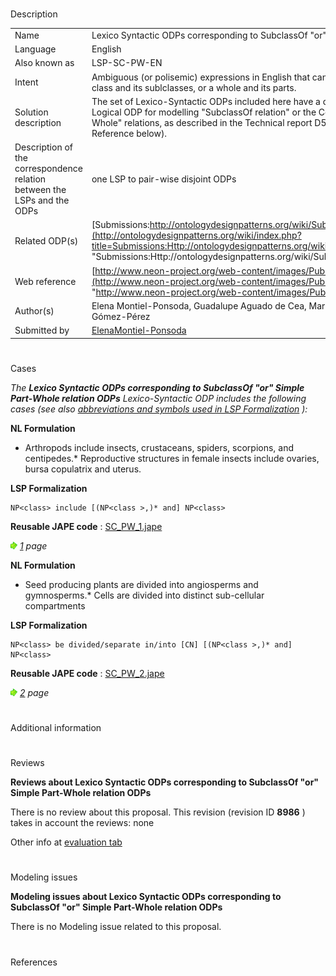 # 

 Description




|  |  |
| --- | --- |
|  Name  |  Lexico Syntactic ODPs corresponding to SubclassOf "or" Simple Part-Whole relation ODPs  |
|  Language  |  English  |
|  Also known as  |  LSP-SC-PW-EN  |
|  Intent  |  Ambiguous (or polisemic) expressions in English that can either state the relation holding between a class and its sublclasses, or a whole and its parts.  |
|  Solution description  |  The set of Lexico-Syntactic ODPs included here have a direct correspondence to both patterns: the Logical ODP for modelling "SubclassOf relation" or the Content ODP for modelling "Simple Part-Whole" relations, as described in the Technical report D5.1.1, NeOn project Deliverable (see Web Reference below).  |
|  Description of the correspondence relation between the LSPs and the ODPs  |  one LSP to pair-wise disjoint ODPs  |
|  Related ODP(s)  | [Submissions:http://ontologydesignpatterns.org/wiki/Submissions:PartOf](http://ontologydesignpatterns.org/wiki/index.php?title=Submissions:Http://ontologydesignpatterns.org/wiki/Submissions:PartOf&action=edit&redlink=1 "Submissions:Http://ontologydesignpatterns.org/wiki/Submissions:PartOf (not yet written)")  |
|  Web reference  | [http://www.neon-project.org/web-content/images/Publications/neon\_2008\_d2.5.1.pdf](http://www.neon-project.org/web-content/images/Publications/neon_2008_d2.5.1.pdf "http://www.neon-project.org/web-content/images/Publications/neon_2008_d2.5.1.pdf")  |
|  Author(s)  |  Elena Montiel-Ponsoda, Guadalupe Aguado de Cea, Mari Carmen Suárez-Figueroa, Asunción Gómez-Pérez  |
|  Submitted by  | [ElenaMontiel-Ponsoda](../User/ElenaMontiel-Ponsoda "User:ElenaMontiel-Ponsoda")  |



  





# 

 Cases



_The
 __Lexico Syntactic ODPs corresponding to SubclassOf "or" Simple Part-Whole relation ODPs__ 
 Lexico-Syntactic ODP includes the following cases (see also
 [abbreviations and symbols used in LSP Formalization](../Community/LSPSymbols "Community:LSPSymbols") 
 ):_ 




  







__NL Formulation__ 



* Arthropods include insects, crustaceans, spiders, scorpions, and centipedes.* Reproductive structures in female insects include ovaries, bursa copulatrix and uterus.


__LSP Formalization__ 




```
NP<class> include [(NP<class >,)* and] NP<class>

```


__Reusable JAPE code__ 
 :
 [SC\_PW\_1.jape](public/images/9/93/SC_PW_1.jape "SC PW 1.jape") 






[![](public/images/thumb/8/87/ArrowRight.gif/11px-ArrowRight.gif)](../Image/ArrowRight.gif "ArrowRight.gif")
_[1](Submissions%253ALexico_Syntactic_ODPs_corresponding_to_SubclassOf_%2522or%2522_Simple_Part-Whole_relation_ODPs/1.html "Submissions:Lexico Syntactic ODPs corresponding to SubclassOf \"or\" Simple Part-Whole relation ODPs/1") 
 page_ 






__NL Formulation__ 



* Seed producing plants are divided into angiosperms and gymnosperms.* Cells are divided into distinct sub-cellular compartments


__LSP Formalization__ 




```
NP<class> be divided/separate in/into [CN] [(NP<class >,)* and] NP<class>

```


__Reusable JAPE code__ 
 :
 [SC\_PW\_2.jape](public/images/3/3b/SC_PW_2.jape "SC PW 2.jape") 






[![](public/images/thumb/8/87/ArrowRight.gif/11px-ArrowRight.gif)](../Image/ArrowRight.gif "ArrowRight.gif")
_[2](Submissions%253ALexico_Syntactic_ODPs_corresponding_to_SubclassOf_%2522or%2522_Simple_Part-Whole_relation_ODPs/2.html "Submissions:Lexico Syntactic ODPs corresponding to SubclassOf \"or\" Simple Part-Whole relation ODPs/2") 
 page_ 




# 

 Additional information



# 

 Reviews




__Reviews about Lexico Syntactic ODPs corresponding to SubclassOf "or" Simple Part-Whole relation ODPs__ 


 There is no review about this proposal.
This revision (revision ID
 __8986__ 
 ) takes in account the reviews: none
 



 Other info at
 [evaluation tab](http://ontologydesignpatterns.org/wiki/index.php?title=Submissions:Lexico_Syntactic_ODPs_corresponding_to_SubclassOf_%22or%22_Simple_Part-Whole_relation_ODPs&action=evaluation "http://ontologydesignpatterns.org/wiki/index.php?title=Submissions:Lexico_Syntactic_ODPs_corresponding_to_SubclassOf_%22or%22_Simple_Part-Whole_relation_ODPs&action=evaluation") 





  





# 

 Modeling issues




__Modeling issues about Lexico Syntactic ODPs corresponding to SubclassOf "or" Simple Part-Whole relation ODPs__ 


 There is no Modeling issue related to this proposal.
 




  





# 

 References